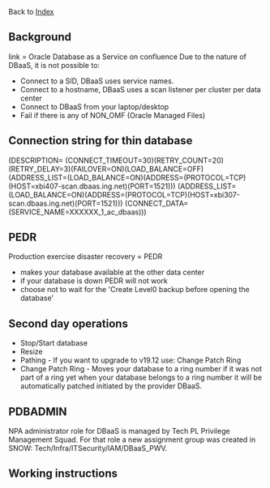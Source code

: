 Back to [Index](0-index.md)

## Background
link = Oracle Database as a Service on confluence
Due to the nature of DBaaS, it is not possible to:
- Connect to a SID, DBaaS uses service names.
- Connect to a hostname, DBaaS uses a scan listener per cluster per data center
- Connect to DBaaS from your laptop/desktop
- Fail if there is any of NON_OMF (Oracle Managed Files)

## Connection string for thin database
(DESCRIPTION=
 (CONNECT_TIMEOUT=30)(RETRY_COUNT=20)(RETRY_DELAY=3)(FAILOVER=ON)(LOAD_BALANCE=OFF)
 (ADDRESS_LIST=(LOAD_BALANCE=ON)(ADDRESS=(PROTOCOL=TCP)(HOST=xbi407-scan.dbaas.ing.net)(PORT=1521)))
 (ADDRESS_LIST=(LOAD_BALANCE=ON)(ADDRESS=(PROTOCOL=TCP)(HOST=xbi307-scan.dbaas.ing.net)(PORT=1521)))
(CONNECT_DATA=(SERVICE_NAME=XXXXXX_1_ac_dbaas)))

## PEDR
Production exercise disaster recovery = PEDR
- makes your database available at the other data center
- if your database is down PEDR will not work
- choose not to wait for the 'Create Level0 backup before opening the database'

## Second day operations
- Stop/Start database
- Resize
- Pathing - If you want to upgrade to v19.12 use: Change Patch Ring
- Change Patch Ring - Moves your database to a ring number if it was not part of a ring yet
  when your database belongs to a ring number it will be automatically patched initiated by the provider DBaaS.

## PDBADMIN
NPA administrator role for DBaaS is managed by Tech PL Privilege Management Squad. 
For that role a new assignment group was created in SNOW: Tech/Infra/ITSecurity/IAM/DBaaS_PWV.



## Working instructions

